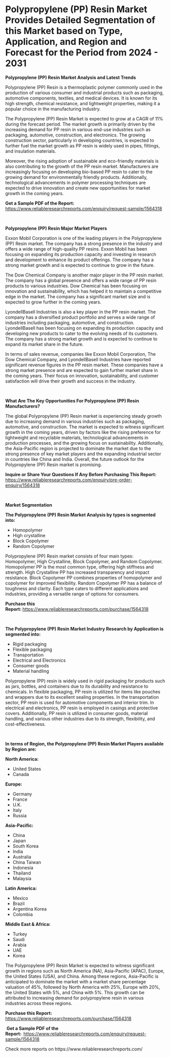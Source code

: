 <p><h1>Polypropylene (PP) Resin Market Provides Detailed Segmentation of this Market based on Type, Application, and Region and Forecast for the Period from 2024 - 2031</h1></p><p><strong>Polypropylene (PP) Resin Market Analysis and Latest Trends</strong></p>
<p><p>Polypropylene (PP) Resin is a thermoplastic polymer commonly used in the production of various consumer and industrial products such as packaging, automotive components, textiles, and medical devices. It is known for its high strength, chemical resistance, and lightweight properties, making it a popular choice in the manufacturing industry.</p><p>The Polypropylene (PP) Resin Market is expected to grow at a CAGR of 11% during the forecast period. The market growth is primarily driven by the increasing demand for PP resin in various end-use industries such as packaging, automotive, construction, and electronics. The growing construction sector, particularly in developing countries, is expected to further fuel the market growth as PP resin is widely used in pipes, fittings, and insulation materials.</p><p>Moreover, the rising adoption of sustainable and eco-friendly materials is also contributing to the growth of the PP resin market. Manufacturers are increasingly focusing on developing bio-based PP resin to cater to the growing demand for environmentally friendly products. Additionally, technological advancements in polymer processing techniques are expected to drive innovation and create new opportunities for market growth in the coming years.</p></p>
<p><strong>Get a Sample PDF of the Report:&nbsp;</strong> <a href="https://www.reliableresearchreports.com/enquiry/request-sample/1564318">https://www.reliableresearchreports.com/enquiry/request-sample/1564318</a></p>
<p>&nbsp;</p>
<p><strong>Polypropylene (PP) Resin Major Market Players</strong></p>
<p><p>Exxon Mobil Corporation is one of the leading players in the Polypropylene (PP) Resin market. The company has a strong presence in the industry and offers a wide range of high-quality PP resins. Exxon Mobil has been focusing on expanding its production capacity and investing in research and development to enhance its product offerings. The company has a strong market growth and is expected to continue to grow in the future.</p><p>The Dow Chemical Company is another major player in the PP resin market. The company has a global presence and offers a wide range of PP resin products to various industries. Dow Chemical has been focusing on innovation and sustainability, which has helped it to maintain a competitive edge in the market. The company has a significant market size and is expected to grow further in the coming years.</p><p>LyondellBasell Industries is also a key player in the PP resin market. The company has a diversified product portfolio and serves a wide range of industries including packaging, automotive, and construction. LyondellBasell has been focusing on expanding its production capacity and developing new products to cater to the evolving needs of its customers. The company has a strong market growth and is expected to continue to expand its market share in the future.</p><p>In terms of sales revenue, companies like Exxon Mobil Corporation, The Dow Chemical Company, and LyondellBasell Industries have reported significant revenue figures in the PP resin market. These companies have a strong market presence and are expected to gain further market share in the coming years. Their focus on innovation, sustainability, and customer satisfaction will drive their growth and success in the industry.</p></p>
<p>&nbsp;</p>
<p><strong>What Are The Key Opportunities For Polypropylene (PP) Resin Manufacturers?</strong></p>
<p><p>The global Polypropylene (PP) Resin market is experiencing steady growth due to increasing demand in various industries such as packaging, automotive, and construction. The market is expected to witness significant growth in the coming years, driven by factors like the rising preference for lightweight and recyclable materials, technological advancements in production processes, and the growing focus on sustainability. Additionally, the Asia-Pacific region is projected to dominate the market due to the strong presence of key market players and the expanding industrial sector in countries like China and India. Overall, the future outlook for the Polypropylene (PP) Resin market is promising.</p></p>
<p><strong>Inquire or Share Your Questions If Any Before Purchasing This Report:</strong> <a href="https://www.reliableresearchreports.com/enquiry/pre-order-enquiry/1564318">https://www.reliableresearchreports.com/enquiry/pre-order-enquiry/1564318</a></p>
<p>&nbsp;</p>
<p><strong>Market Segmentation</strong></p>
<p><strong>The Polypropylene (PP) Resin Market Analysis by types is segmented into:</strong></p>
<p><ul><li>Homopolymer</li><li>High crystalline</li><li>Block Copolymer</li><li>Random Copolymer</li></ul></p>
<p><p>Polypropylene (PP) Resin market consists of four main types: Homopolymer, High Crystalline, Block Copolymer, and Random Copolymer. Homopolymer PP is the most common type, offering high stiffness and strength. High Crystalline PP has increased transparency and impact resistance. Block Copolymer PP combines properties of homopolymer and copolymer for improved flexibility. Random Copolymer PP has a balance of toughness and clarity. Each type caters to different applications and industries, providing a versatile range of options for consumers.</p></p>
<p><strong>Purchase this Report:&nbsp;</strong><a href="https://www.reliableresearchreports.com/purchase/1564318">https://www.reliableresearchreports.com/purchase/1564318</a></p>
<p>&nbsp;</p>
<p><strong>The Polypropylene (PP) Resin Market Industry Research by Application is segmented into:</strong></p>
<p><ul><li>Rigid packaging</li><li>Flexible packaging</li><li>Transportation</li><li>Electrical and Electronics</li><li>Consumer goods</li><li>Material handling</li></ul></p>
<p><p>Polypropylene (PP) resin is widely used in rigid packaging for products such as jars, bottles, and containers due to its durability and resistance to chemicals. In flexible packaging, PP resin is utilized for items like pouches and wrappers due to its excellent sealing properties. In the transportation sector, PP resin is used for automotive components and interior trim. In electrical and electronics, PP resin is employed in casings and protective covers. Additionally, PP resin is utilized in consumer goods, material handling, and various other industries due to its strength, flexibility, and cost-effectiveness.</p></p>
<p>&nbsp;</p>
<p><strong>In terms of Region, the Polypropylene (PP) Resin Market Players available by Region are:</strong></p>
<p>
    <p> <strong> North America: </strong>
        <ul>
            <li>United States</li>
            <li>Canada</li>
        </ul>
        </p> 
    <p> <strong> Europe: </strong>
        <ul>
            <li>Germany</li>
            <li>France</li>
            <li>U.K.</li>
            <li>Italy</li>
            <li>Russia</li>
        </ul>
        </p> 
    <p> <strong> Asia-Pacific: </strong>
        <ul>
            <li>China</li>
            <li>Japan</li>
            <li>South Korea</li>
            <li>India</li>
            <li>Australia</li>
            <li>China Taiwan</li>
            <li>Indonesia</li>
            <li>Thailand</li>
            <li>Malaysia</li>
        </ul>
        </p> 
    <p> <strong> Latin America: </strong>
        <ul>
            <li>Mexico</li>
            <li>Brazil</li>
            <li>Argentina Korea</li>
            <li>Colombia</li>
        </ul>
        </p> 
    <p> <strong> Middle East & Africa: </strong>
        <ul>
            <li>Turkey</li>
            <li>Saudi</li>
            <li>Arabia</li>
            <li>UAE</li>
            <li>Korea</li>
        </ul>
    </p>
    </p>
<p><p>The Polypropylene (PP) Resin Market is expected to witness significant growth in regions such as North America (NA), Asia-Pacific (APAC), Europe, the United States (USA), and China. Among these regions, Asia-Pacific is anticipated to dominate the market with a market share percentage valuation of 45%, followed by North America with 25%, Europe with 20%, the United States with 5%, and China with 5%. This growth can be attributed to increasing demand for polypropylene resin in various industries across these regions.</p></p>
<p><strong>Purchase this Report: </strong><a href="https://www.reliableresearchreports.com/purchase/1564318">https://www.reliableresearchreports.com/purchase/1564318</a></p>
<p>&nbsp;<strong>Get a Sample PDF of the Report:&nbsp;&nbsp;</strong><a href="https://www.reliableresearchreports.com/enquiry/request-sample/1564318">https://www.reliableresearchreports.com/enquiry/request-sample/1564318</a></p>
<p><strong></strong></p>
<p>Check more reports on https://www.reliableresearchreports.com/</p>